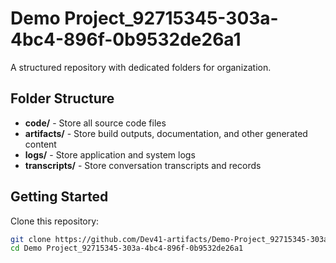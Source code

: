 # Demo Project_92715345-303a-4bc4-896f-0b9532de26a1
A structured repository with dedicated folders for organization.

## Folder Structure

- **code/** - Store all source code files
- **artifacts/** - Store build outputs, documentation, and other generated content
- **logs/** - Store application and system logs
- **transcripts/** - Store conversation transcripts and records

## Getting Started

Clone this repository:
```bash
git clone https://github.com/Dev41-artifacts/Demo-Project_92715345-303a-4bc4-896f-0b9532de26a1
cd Demo Project_92715345-303a-4bc4-896f-0b9532de26a1
```
